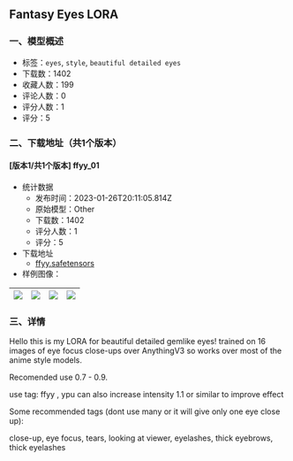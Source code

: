 ## Fantasy Eyes LORA
### 一、模型概述

- 标签：`eyes`, `style`, `beautiful detailed eyes`
- 下载数：1402
- 收藏人数：199
- 评论人数：0
- 评分人数：1
- 评分：5

### 二、下载地址（共1个版本）

#### [版本1/共1个版本] ffyy_01

- 统计数据
  - 发布时间：2023-01-26T20:11:05.814Z
  - 原始模型：Other
  - 下载数：1402
  - 评分人数：1
  - 评分：5
- 下载地址
  - [ffyy.safetensors](https://civitai.com/api/download/models/6237)
- 样例图像：

| <img src="https://image.civitai.com/xG1nkqKTMzGDvpLrqFT7WA/bff15de3-0a20-46f6-5be5-c2b3a3e61500/width=450/54688.jpeg" /> | <img src="https://image.civitai.com/xG1nkqKTMzGDvpLrqFT7WA/12be6985-8a0d-437c-1294-12314c704000/width=450/54695.jpeg" /> | <img src="https://image.civitai.com/xG1nkqKTMzGDvpLrqFT7WA/5786aec6-60d0-4716-3961-5d0b5e043400/width=450/54694.jpeg" /> | <img src="https://image.civitai.com/xG1nkqKTMzGDvpLrqFT7WA/523c9a9c-e44c-4903-815e-a9c237c70f00/width=450/54693.jpeg" /> |
| ---- | ---- | ---- | ---- |


### 三、详情
<p>Hello this is my LORA for beautiful detailed gemlike eyes! trained on 16 images of eye focus close-ups over AnythingV3 so works over most of the anime style models.</p><p></p><p>Recomended use 0.7 - 0.9.</p><p>use tag: ffyy , ypu can also increase intensity 1.1 or similar to improve effect</p><p>Some recommended tags (dont use many or it will give only one eye close up):</p><p>close-up,  eye focus, tears, looking at viewer, eyelashes, thick eyebrows, thick eyelashes</p>